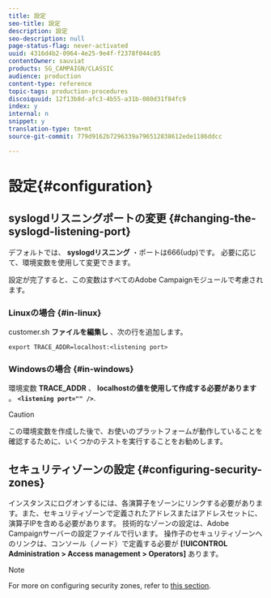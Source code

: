 ```yaml
---
title: 設定
seo-title: 設定
description: 設定
seo-description: null
page-status-flag: never-activated
uuid: 4316d4b2-0964-4e25-9e4f-f2378f044c85
contentOwner: sauviat
products: SG_CAMPAIGN/CLASSIC
audience: production
content-type: reference
topic-tags: production-procedures
discoiquuid: 12f13b8d-afc3-4b55-a31b-080d31f84fc9
index: y
internal: n
snippet: y
translation-type: tm+mt
source-git-commit: 779d9162b7296339a796512838612ede1186ddcc

---
```



# 設定{#configuration}

## syslogdリスニングポートの変更 {#changing-the-syslogd-listening-port}

デフォルトでは、 **syslogdリスニング** ・ポートは666(udp)です。 必要に応じて、環境変数を使用して変更できます。

設定が完了すると、この変数はすべてのAdobe Campaignモジュールで考慮されます。

### Linuxの場合 {#in-linux}

customer.sh **ファイルを編集し** 、次の行を追加します。

```
export TRACE_ADDR=localhost:<listening port>
```

### Windowsの場合 {#in-windows}

環境変数 **TRACE_ADDR** 、 **localhostの値を使用して作成する必要があります** 。 **`<listening port="" />`**.

>[!CAUTION]
>
>この環境変数を作成した後で、お使いのプラットフォームが動作していることを確認するために、いくつかのテストを実行することをお勧めします。

## セキュリティゾーンの設定 {#configuring-security-zones}

インスタンスにログオンするには、各演算子をゾーンにリンクする必要があります。また、セキュリティゾーンで定義されたアドレスまたはアドレスセットに、演算子IPを含める必要があります。 技術的なゾーンの設定は、Adobe Campaignサーバーの設定ファイルで行います。 操作子のセキュリティゾーンへのリンクは、コンソール（ノード）で定義する必要が **[!UICONTROL Administration > Access management > Operators]** あります。

>[!NOTE]
>
>For more on configuring security zones, refer to [this section](../../installation/using/configuring-campaign-server.md#defining-security-zones).

